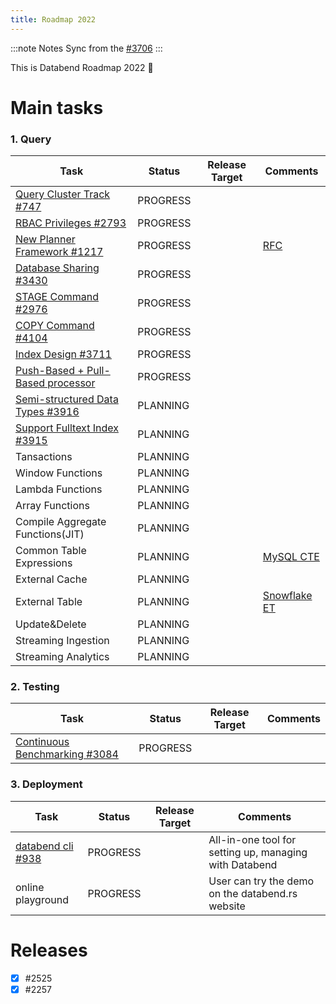 ```yaml
---
title: Roadmap 2022
---
```



:::note Notes
Sync from the [#3706](https://github.com/datafuselabs/databend/issues/3706)
:::

This is Databend Roadmap 2022 :rocket:


# Main tasks

### 1. Query



| Task                                         | Status    | Release Target | Comments        | 
| ----------------------------------------------- | --------- | -------------- | --------------- | 
| [Query Cluster Track #747](https://github.com/datafuselabs/databend/issues/747) | PROGRESS  |   |  |
| [RBAC Privileges #2793](https://github.com/datafuselabs/databend/issues/2793) | PROGRESS  |   |   |
| [ New Planner Framework #1217](https://github.com/datafuselabs/databend/issues/1218)| PROGRESS  | | [RFC](https://databend.rs/dev/rfcs/query/new-sql-planner-framework)|
| [ Database Sharing #3430](https://github.com/datafuselabs/databend/issues/3430)| PROGRESS  |     | |
| [ STAGE Command #2976](https://github.com/datafuselabs/databend/issues/2976)| PROGRESS  |     | |
| [ COPY Command #4104](https://github.com/datafuselabs/databend/issues/4104)| PROGRESS  |     | |
| [Index Design #3711](https://github.com/datafuselabs/databend/issues/3711) | PROGRESS  |   |   |
| [Push-Based + Pull-Based processor](https://github.com/datafuselabs/databend/issues/3379)| PROGRESS  |   |  |
| [Semi-structured Data Types #3916](https://github.com/datafuselabs/databend/issues/3916) | PLANNING  |   |   |
| [Support Fulltext Index #3915](https://github.com/datafuselabs/databend/issues/3915) | PLANNING  |   |   |
| Tansactions | PLANNING  |   |  |
| Window Functions | PLANNING  |   |  |
| Lambda Functions | PLANNING  |   |  |
| Array Functions | PLANNING  |   |  |
| Compile Aggregate Functions(JIT) | PLANNING  |   | |
| Common Table Expressions | PLANNING  |   | [MySQL CTE](https://dev.mysql.com/doc/refman/8.0/en/with.html#common-table-expressions) |
| External  Cache | PLANNING  |   | |
| External  Table | PLANNING  |   | [Snowflake ET](https://docs.snowflake.com/en/sql-reference/sql/create-external-table.html)|
| Update&Delete | PLANNING  |   | |
| Streaming Ingestion  | PLANNING  |   | |
| Streaming Analytics  | PLANNING  |   | |


### 2. Testing

| Task                                         | Status    | Release Target | Comments        | 
| ----------------------------------------------- | --------- | -------------- | --------------- | 
| [ Continuous Benchmarking #3084](https://github.com/datafuselabs/databend/issues/3084) | PROGRESS  |    | |

### 3. Deployment

| Task                                         | Status    | Release Target | Comments        | 
| ----------------------------------------------- | --------- | -------------- | --------------- | 
| [ databend cli #938](https://github.com/datafuselabs/databend/issues/938) | PROGRESS  | |  All-in-one tool for setting up, managing with Databend |
| online playground  | PROGRESS  |   | User can try the demo on the databend.rs website |

# Releases
- [x] #2525
- [x] #2257 
